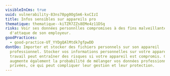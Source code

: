 ```yaml
---
visibleInCms: true
uuid: vulnerability-83ns78pg0OgSm6-kxCIzI
title: Infos sensibles sur appareils pro
thematique: thematique--kiTZR7ZZs8EMe4z11DSq
risks: Voir ses données personnlles compromises à des fins malveillantes en cas
  d'attaque de son employeur.
goodPractices:
  - good-practice-UT_YYDgQAlMtdk7gfpwDD
dontDo: Importer et stocker des fichiers personnels sur son appareil
  professionnel. Stocker vos informations personnelles sur votre appareil de
  travail peut entraîner des risques si votre appareil est compromis. Cela
  augmente également la probabilité de mélanger vos données professionnelles et
  privées, ce qui peut compliquer leur gestion et leur protection.
---
```

